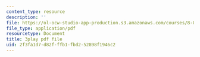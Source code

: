 ```yaml
---
content_type: resource
description: ''
file: https://ol-ocw-studio-app-production.s3.amazonaws.com/courses/8-03sc-physics-iii-vibrations-and-waves-fall-2016/2f3fa1d7d82fffb1fbd252898f1946c2_T2n6fVybLcU.pdf
file_type: application/pdf
resourcetype: Document
title: 3play pdf file
uid: 2f3fa1d7-d82f-ffb1-fbd2-52898f1946c2
---
```

